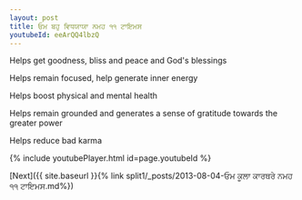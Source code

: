 ```yaml
---
layout: post
title: ਓਮ ਬਹੁ ਵਿਧਯਾਯਾ ਨਮਹ ੧੧ ਟਾਇਮਸ
youtubeId: eeArQQ4lbzQ
---
```

 
 
Helps get goodness, bliss and peace and God's blessings
 
Helps remain focused, help generate inner energy 
 
Helps boost physical and mental health 
 
Helps remain grounded and generates a sense of gratitude towards the greater power 
 
Helps reduce bad karma
 
 
 
 


{% include youtubePlayer.html id=page.youtubeId %}
 
[Next]({{ site.baseurl }}{% link  split1/_posts/2013-08-04-ਓਮ ਕੂਲਾ ਕਾਰਥਰੇ ਨਮਹ ੧੧ ਟਾਇਮਸ.md%})
 
